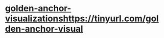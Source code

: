 # [golden-anchor-visualizations](https://tinyurl.com/golden-anchor-visual)https://tinyurl.com/golden-anchor-visual
